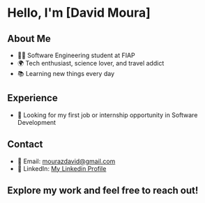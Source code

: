 # Hello, I'm [David Moura]

## About Me

- 👨‍💻 Software Engineering student at FIAP
- 🌍 Tech enthusiast, science lover, and travel addict
- 📚 Learning new things every day

## Experience

-  👔 Looking for my first job or internship opportunity in Software Development

## Contact

- 📧 Email: mourazdavid@gmail.com 
- 💼 LinkedIn: [My Linkedin Profile](https://www.linkedin.com/in/davidmouraz/)

## Explore my work and feel free to reach out!


<!---
dvzmr/dvzmr is a ✨ special ✨ repository because its `README.md` (this file) appears on your GitHub profile.
You can click the Preview link to take a look at your changes.
--->

